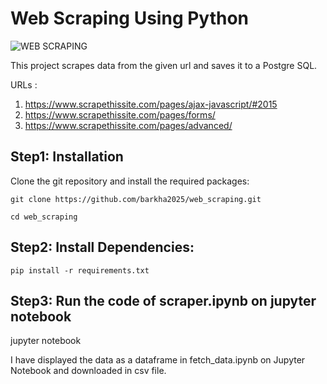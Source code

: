 # Web Scraping Using Python


![WEB SCRAPING](https://github.com/barkha2025/web_scraping/assets/163202348/8465d71d-3aff-492e-b9ef-5fe7e5a65099)


This project scrapes data from the given url and saves it to a Postgre SQL.

URLs :
1. https://www.scrapethissite.com/pages/ajax-javascript/#2015
2. https://www.scrapethissite.com/pages/forms/
3. https://www.scrapethissite.com/pages/advanced/

## Step1: Installation

Clone the git repository and install the required packages:
```
git clone https://github.com/barkha2025/web_scraping.git
```
```
cd web_scraping
```

 ## Step2: Install Dependencies:
 ```
 pip install -r requirements.txt 
```

## Step3: Run the code of scraper.ipynb on jupyter notebook
jupyter notebook


I have displayed the data as a dataframe in fetch_data.ipynb on Jupyter Notebook and downloaded in csv file.




